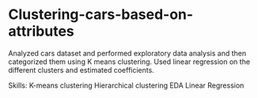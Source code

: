 # Clustering-cars-based-on-attributes
Analyzed cars dataset and performed exploratory data analysis and then categorized them using K means clustering. Used linear regression on the different clusters and estimated coefficients.

Skills:
K-means clustering
Hierarchical clustering
EDA
Linear Regression
